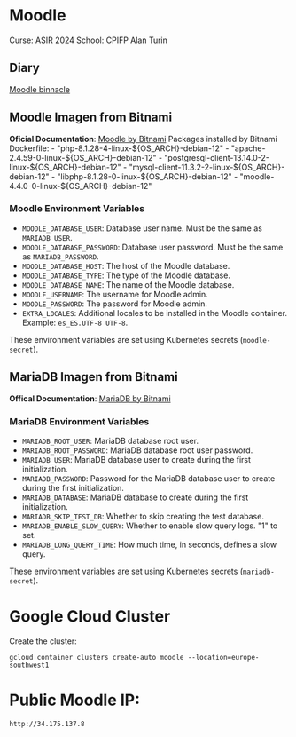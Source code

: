 # Moodle
Curse: ASIR 2024
School: CPIFP Alan Turin

## Diary
[Moodle binnacle](https://docs.google.com/document/d/1KNaS97n7dDzfjWdDSxk-xkjukFkCoAAS8Q0o4S3_wx4/edit?usp=sharing)

## Moodle Imagen from Bitnami
**Oficial Documentation**: [Moodle by Bitnami](https://github.com/bitnami/containers/tree/main/bitnami/moodle#bitnami-lms-powered-by-moodle-lms)
Packages installed by Bitnami Dockerfile:
    - "php-8.1.28-4-linux-${OS_ARCH}-debian-12"
    - "apache-2.4.59-0-linux-${OS_ARCH}-debian-12"
    - "postgresql-client-13.14.0-2-linux-${OS_ARCH}-debian-12"
    - "mysql-client-11.3.2-2-linux-${OS_ARCH}-debian-12"
    - "libphp-8.1.28-0-linux-${OS_ARCH}-debian-12"
    - "moodle-4.4.0-0-linux-${OS_ARCH}-debian-12"

### Moodle Environment Variables
- `MOODLE_DATABASE_USER`: Database user name. Must be the same as `MARIADB_USER`.
- `MOODLE_DATABASE_PASSWORD`: Database user password. Must be the same as `MARIADB_PASSWORD`.
- `MOODLE_DATABASE_HOST`: The host of the Moodle database.
- `MOODLE_DATABASE_TYPE`: The type of the Moodle database.
- `MOODLE_DATABASE_NAME`: The name of the Moodle database.
- `MOODLE_USERNAME`: The username for Moodle admin.
- `MOODLE_PASSWORD`: The password for Moodle admin.
- `EXTRA_LOCALES`: Additional locales to be installed in the Moodle container. Example: `es_ES.UTF-8 UTF-8`.

These environment variables are set using Kubernetes secrets (`moodle-secret`).

## MariaDB Imagen from Bitnami
**Offical Documentation**: [MariaDB by Bitnami](https://github.com/bitnami/containers/tree/main/bitnami/mariadb)

### MariaDB Environment Variables
- `MARIADB_ROOT_USER`: MariaDB database root user.
- `MARIADB_ROOT_PASSWORD`: MariaDB database root user password.
- `MARIADB_USER`: MariaDB database user to create during the first initialization. 
- `MARIADB_PASSWORD`: Password for the MariaDB database user to create during the first initialization. 
- `MARIADB_DATABASE`: MariaDB database to create during the first initialization.
- `MARIADB_SKIP_TEST_DB`: Whether to skip creating the test database.
- `MARIADB_ENABLE_SLOW_QUERY`: Whether to enable slow query logs.  "1" to set.
- `MARIADB_LONG_QUERY_TIME`: How much time, in seconds, defines a slow query.

These environment variables are set using Kubernetes secrets (`mariadb-secret`).

# Google Cloud Cluster
Create the cluster:
``` console
gcloud container clusters create-auto moodle --location=europe-southwest1
```
# Public Moodle IP:
    http://34.175.137.8